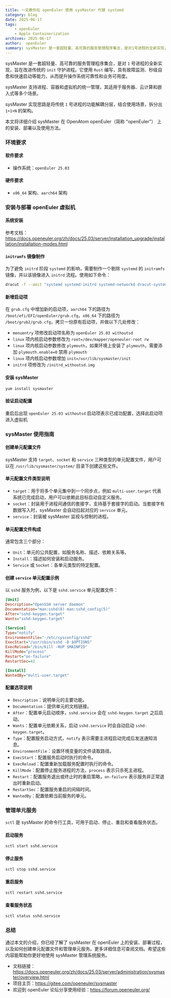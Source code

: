 ```yaml
---
title: 一文教你在 openEuler 使用 sysMaster 代替 systemd
category: blog 
date: 2025-06-17
tags:
    - openEuler
    - Apple Containerization
archives: 2025-06-17
author:  openEuler
summary: sysMaster 是一套超轻量、高可靠的服务管理程序集合，是对1号进程的全新实现，旨在改进传统的 init 守护进程。它使用 Rust 编写，具有故障监测、秒级自愈和快速启动等能力，从而提升操作系统可靠性和业务可用度。
---
```


sysMaster 是一套超轻量、高可靠的服务管理程序集合，是对 `1` 号进程的全新实现，旨在改进传统的 `init` 守护进程。它使用 `Rust` 编写，具有故障监测、秒级自愈和快速启动等能力，从而提升操作系统可靠性和业务可用度。

sysMaster 支持进程、容器和虚拟机的统一管理，其适用于服务器、云计算和嵌入式等多个场景。

sysMaster 实现思路是将传统 `1` 号进程的功能解耦分层，结合使用场景，拆分出 `1+1+N` 的架构。

本文将详细介绍 sysMaster 在 OpenAtom openEuler（简称 “openEuler”） 上的安装、部署以及使用方法。


### 环境要求

#### 软件要求
- 操作系统：`openEuler 25.03`

#### 硬件要求
- `x86_64` 架构、`aarch64` 架构


### 安装与部署 openEuler 虚拟机

#### 系统安装
参考文档：https://docs.openeuler.org/zh/docs/25.03/server/installation_upgrade/installation/installation-modes.html

#### `initramfs` 镜像制作
为了避免 `initrd` 阶段 `systemd` 的影响，需要制作一个剔除 `systemd` 的 `initramfs` 镜像，并以该镜像进入 `initrd` 流程。使用如下命令：
```bash
dracut -f --omit "systemd systemd-initrd systemd-networkd dracut-systemd" /boot/initrd_withoutsd.img
```

#### 新增启动项
在 `grub.cfg` 中增加新的启动项，`aarch64` 下的路径为 `/boot/efi/EFI/openEuler/grub.cfg`，`x86_64` 下的路径为 `/boot/grub2/grub.cfg`，拷贝一份原有启动项，并做以下几处修改：
- `menuentry` 项修改启动项名称为 `openEuler 25.03 withoutsd`
- `linux` 项内核启动参数修改为 `root=/dev/mapper/openeuler-root rw`
- `linux` 项内核启动参数修改 `plymouth`，如果环境上安装了 `plymouth`，需要添加 `plymouth.enable=0` 禁用 `plymouth`
- `linux` 项内核启动参数增加 `init=/usr/lib/sysmaster/init`
- `initrd` 项修改为 `/initrd_withoutsd.img`

#### 安装 sysMaster
```bash
yum install sysmaster
```

#### 验证启动配置
重启后出现 `openEuler 25.03 withoutsd` 启动项表示已成功配置，选择此启动项进入虚拟机


### sysMaster 使用指南

#### 创建单元配置文件
sysMaster 支持 `target`、`socket` 和 `service` 三种类型的单元配置文件，用户可以在 `/usr/lib/sysmaster/system/` 目录下创建这些文件。

#### 单元配置文件类型说明
- `target`：用于将多个单元集中到一个同步点，例如 `multi-user.target` 代表系统已完成启动，用户可以依赖此目标启动自定义服务。
- `socket`：封装用于进程间通信的套接字，支持基于套接字的启动。当套接字有数据写入时，sysMaster 会自动拉起对应的 `service` 单元。
- `service`：封装被 sysMaster 监视与控制的进程。

#### 单元配置文件构成
通常包含三个部分：
- `Unit`：单元的公共配置，如服务名称、描述、依赖关系等。
- `Install`：描述如何安装和启动服务。
- `Service` 或 `Socket`：各单元类型的特定配置。

#### 创建 `service` 单元配置示例
以 `sshd` 服务为例，以下是 `sshd.service` 单元配置文件：
```ini
[Unit]
Description="OpenSSH server daemon"
Documentation="man:sshd(8) man:sshd_config(5)"
After="sshd-keygen.target"
Wants="sshd-keygen.target"

[Service]
Type="notify"
EnvironmentFile="-/etc/sysconfig/sshd"
ExecStart="/usr/sbin/sshd -D $OPTIONS"
ExecReload="/bin/kill -HUP $MAINPID"
KillMode="process"
Restart="on-failure"
RestartSec=42

[Install]
WantedBy="multi-user.target"
```

#### 配置选项说明
- `Description`：说明单元的主要功能。
- `Documentation`：提供单元的文档链接。
- `After`：配置单元启动顺序，`sshd.service` 会在 `sshd-keygen.target` 之后启动。
- `Wants`：配置单元依赖关系，启动 `sshd.service` 时会自动启动 `sshd-keygen.target`。
- `Type`：配置服务启动方式，`notify` 表示需要主进程启动完成后发送通知消息。
- `EnvironmentFile`：设置环境变量的文件读取路径。
- `ExecStart`：配置服务启动时执行的命令。
- `ExecReload`：配置重新加载服务配置时执行的命令。
- `KillMode`：配置停止服务进程的方法，`process` 表示只杀死主进程。
- `Restart`：配置服务退出或终止时的重启策略，`on-failure` 表示服务非正常退出时重新启动。
- `RestartSec`：配置服务重启的间隔时间。
- `WantedBy`：配置依赖当前服务的单元。


### 管理单元服务
`sctl` 是 sysMaster 的命令行工具，可用于启动、停止、重启和查看服务状态。

#### 启动服务
```bash
sctl start sshd.service
```

#### 停止服务
```bash
sctl stop sshd.service
```

#### 重启服务
```bash
sctl restart sshd.service
```

#### 查看服务状态
```bash
sctl status sshd.service
```


### 总结
通过本文的介绍，你已经了解了 sysMaster 在 openEuler 上的安装、部署过程，以及如何创建单元配置文件和管理单元服务。更多详细信息可查阅文档。希望这些内容能帮助你更好地使用 sysMaster 管理系统服务。

- 文档链接：https://docs.openeuler.org/zh/docs/25.03/server/administration/sysmaster/overview.html
- 项目主页：https://gitee.com/openeuler/sysmaster
- 欢迎到 openEuler 论坛分享使用经验：https://forum.openeuler.org/
